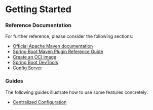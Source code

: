 # Getting Started

### Reference Documentation
For further reference, please consider the following sections:

* [Official Apache Maven documentation](https://maven.apache.org/guides/index.html)
* [Spring Boot Maven Plugin Reference Guide](https://docs.spring.io/spring-boot/docs/2.7.7/maven-plugin/reference/html/)
* [Create an OCI image](https://docs.spring.io/spring-boot/docs/2.7.7/maven-plugin/reference/html/#build-image)
* [Spring Boot DevTools](https://docs.spring.io/spring-boot/docs/2.7.7/reference/htmlsingle/#using.devtools)
* [Config Server](https://docs.spring.io/spring-cloud-config/docs/current/reference/html/#_spring_cloud_config_server)

### Guides
The following guides illustrate how to use some features concretely:

* [Centralized Configuration](https://spring.io/guides/gs/centralized-configuration/)

